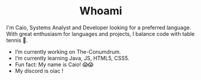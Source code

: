 <h1 align="center"> Whoami</h1>


I'm Caio, Systems Analyst and Developer looking for a preferred language. With great enthusiasm for languages ​​and projects, I balance code with table tennis 🏓.

* I’m currently working on The-Conumdrum.
* I’m currently learning Java, JS, HTML5, CSS5.
* Fun fact: My name is Caio! 😱😱
* My discord is oiac !

